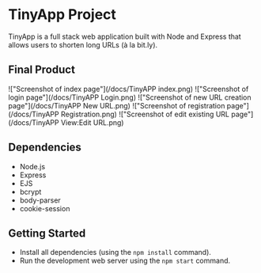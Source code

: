 # TinyApp Project

TinyApp is a full stack web application built with Node and Express that allows users to shorten long URLs (à la bit.ly).

## Final Product

!["Screenshot of index page"](/docs/TinyAPP index.png)
!["Screenshot of login page"](/docs/TinyAPP Login.png)
!["Screenshot of new URL creation page"](/docs/TinyAPP New URL.png)
!["Screenshot of registration page"](/docs/TinyAPP Registration.png)
!["Screenshot of edit existing URL page"](/docs/TinyAPP View:Edit URL.png)

## Dependencies

- Node.js
- Express
- EJS
- bcrypt
- body-parser
- cookie-session

## Getting Started

- Install all dependencies (using the `npm install` command).
- Run the development web server using the `npm start` command.
